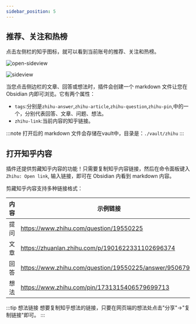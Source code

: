 ```yaml
---
sidebar_position: 5
---
```


## 推荐、关注和热榜

点击左侧栏的知乎图标，就可以看到当前账号的推荐、关注和热榜。

![open-sideview](./imgs/open-sideview.jpg)

![sideview](./imgs/sideview.jpg)

当您点击侧边栏的文章、回答或想法时，插件会创建一个 markdown 文件让您在 Obsidian 内即可浏览。它有两个属性：

- `tags`:分别是`zhihu-answer`,`zhihu-article`,`zhihu-question`,`zhihu-pin`,中的一个，分别代表回答、文章、问题、想法。
- `zhihu-link`:当前内容的知乎链接。

:::note
打开后的 markdown 文件会存储在vault中，目录是：`./vault/zhihu`
:::

## 打开知乎内容

插件还提供剪藏知乎内容的功能！只需要复制知乎内容链接，然后在命令面板键入`Zhihu: Open link`, 输入链接，即可在 Obsidian 内看到 markdown 内容。

剪藏知乎内容支持多种链接格式：


| 内容  | 示例链接                                          |
| --- | ------------------------------------------- |
| 提问  | https://www.zhihu.com/question/19550225           |
| 文章  | https://zhuanlan.zhihu.com/p/1901622331102696374 |
| 回答  | https://www.zhihu.com/question/19550225/answer/95067981 |
| 想法  | https://www.zhihu.com/pin/1731315406579699713 |

:::tip 想法链接
想要复制知乎想法的链接，只要在网页端的想法处点击"分享"->"复制链接"即可。
:::
